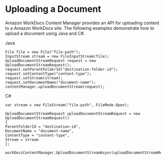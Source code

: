 # Uploading a Document<a name="content_manager_upload"></a>

Amazon WorkDocs Content Manager provides an API for uploading content to a Amazon WorkDocs site\. The following examples demonstrate how to upload a document using Java and C\#\.

Java

```
File file = new File("file-path");
InputStream stream = new FileInputStream(file);
UploadDocumentStreamRequest request = new UploadDocumentStreamRequest();
request.setParentFolderId("destination-folder-id");
request.setContentType("content-type");
request.setStream(stream);
request.setDocumentName("document-name");
contentManager.uploadDocumentStream(request);
```

C\#

```
var stream = new FileStream("file-path", FileMode.Open);

UploadDocumentStreamRequest uploadDocumentStreamRequest = new UploadDocumentStreamRequest()
{
ParentFolderId = "destination-id",
DocumentName = "document-name",
ContentType = "content-type",
Stream = stream
};

workDocsContentManager.UploadDocumentStreamAsync(uploadDocumentStreamRequest).Wait();
```
